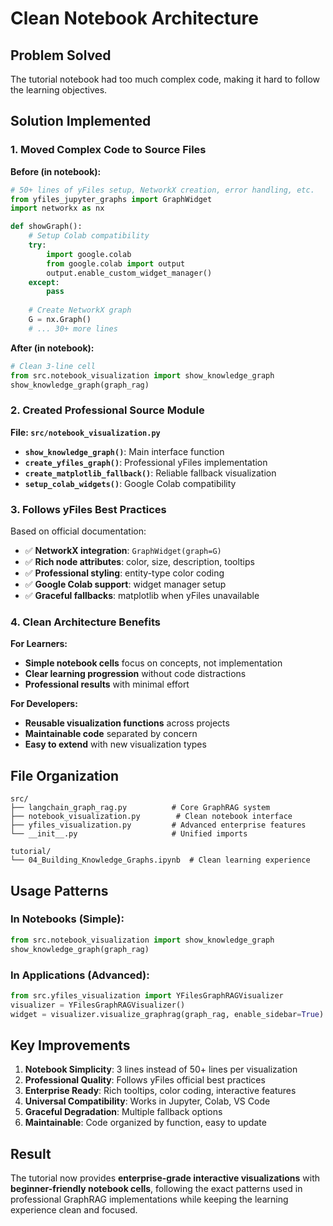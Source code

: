 # Clean Notebook Architecture

## Problem Solved
The tutorial notebook had too much complex code, making it hard to follow the learning objectives.

## Solution Implemented

### 1. **Moved Complex Code to Source Files**

**Before (in notebook):**
```python
# 50+ lines of yFiles setup, NetworkX creation, error handling, etc.
from yfiles_jupyter_graphs import GraphWidget
import networkx as nx

def showGraph():
    # Setup Colab compatibility  
    try:
        import google.colab
        from google.colab import output
        output.enable_custom_widget_manager()
    except:
        pass
    
    # Create NetworkX graph
    G = nx.Graph()
    # ... 30+ more lines
```

**After (in notebook):**
```python
# Clean 3-line cell
from src.notebook_visualization import show_knowledge_graph
show_knowledge_graph(graph_rag)
```

### 2. **Created Professional Source Module**

**File: `src/notebook_visualization.py`**
- **`show_knowledge_graph()`**: Main interface function
- **`create_yfiles_graph()`**: Professional yFiles implementation 
- **`create_matplotlib_fallback()`**: Reliable fallback visualization
- **`setup_colab_widgets()`**: Google Colab compatibility

### 3. **Follows yFiles Best Practices**

Based on official documentation:
- ✅ **NetworkX integration**: `GraphWidget(graph=G)` 
- ✅ **Rich node attributes**: color, size, description, tooltips
- ✅ **Professional styling**: entity-type color coding
- ✅ **Google Colab support**: widget manager setup
- ✅ **Graceful fallbacks**: matplotlib when yFiles unavailable

### 4. **Clean Architecture Benefits**

**For Learners:**
- **Simple notebook cells** focus on concepts, not implementation
- **Clear learning progression** without code distractions
- **Professional results** with minimal effort

**For Developers:**
- **Reusable visualization functions** across projects
- **Maintainable code** separated by concern
- **Easy to extend** with new visualization types

## File Organization

```
src/
├── langchain_graph_rag.py          # Core GraphRAG system
├── notebook_visualization.py        # Clean notebook interface
├── yfiles_visualization.py         # Advanced enterprise features  
└── __init__.py                     # Unified imports

tutorial/
└── 04_Building_Knowledge_Graphs.ipynb  # Clean learning experience
```

## Usage Patterns

### **In Notebooks (Simple):**
```python
from src.notebook_visualization import show_knowledge_graph
show_knowledge_graph(graph_rag)
```

### **In Applications (Advanced):**
```python
from src.yfiles_visualization import YFilesGraphRAGVisualizer
visualizer = YFilesGraphRAGVisualizer()
widget = visualizer.visualize_graphrag(graph_rag, enable_sidebar=True)
```

## Key Improvements

1. **Notebook Simplicity**: 3 lines instead of 50+ lines per visualization
2. **Professional Quality**: Follows yFiles official best practices  
3. **Enterprise Ready**: Rich tooltips, color coding, interactive features
4. **Universal Compatibility**: Works in Jupyter, Colab, VS Code
5. **Graceful Degradation**: Multiple fallback options
6. **Maintainable**: Code organized by function, easy to update

## Result

The tutorial now provides **enterprise-grade interactive visualizations** with **beginner-friendly notebook cells**, following the exact patterns used in professional GraphRAG implementations while keeping the learning experience clean and focused.